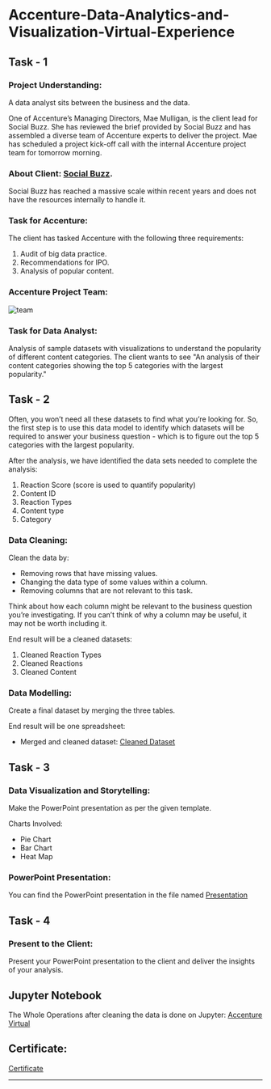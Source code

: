 # Accenture-Data-Analytics-and-Visualization-Virtual-Experience

## Task - 1
### Project Understanding:
A data analyst sits between the business and the data.

One of Accenture’s Managing Directors, Mae Mulligan, is the client lead for Social Buzz. She has reviewed the brief provided by Social Buzz and has assembled a diverse team of Accenture experts to deliver the project. Mae has scheduled a project kick-off call with the internal Accenture project team for tomorrow morning.

### About Client: [Social Buzz](https://github.com/akshaythampan/Accenture-Data-Analytics-and-Visualization-Virtual-Experience/blob/main/Social%20Buzz%20Brief.pdf).
Social Buzz has reached a massive scale within recent years and does not have the resources internally to handle it.

### Task for Accenture:
The client has tasked Accenture with the following three requirements:
1. Audit of big data practice.
2. Recommendations for IPO.
3. Analysis of popular content.

### Accenture Project Team:
![team](https://github.com/akshaythampan/Accenture-Data-Analytics-and-Visualization-Virtual-Experience/assets/130158662/01f9c963-8fad-4cde-b26b-ebd95c4afd7e)


### Task for Data Analyst:
Analysis of sample datasets with visualizations to understand the popularity of different content categories. The client wants to see "An analysis of their content categories showing the top 5 categories with the largest popularity."

## Task - 2
Often, you won’t need all these datasets to find what you’re looking for. So, the first step is to use this data model to identify which datasets will be required to answer your business question - which is to figure out the top 5 categories with the largest popularity.

After the analysis, we have identified the data sets needed to complete the analysis:
1. Reaction Score (score is used to quantify popularity)
2. Content ID
3. Reaction Types
4. Content type
5. Category

### Data Cleaning:
Clean the data by:
- Removing rows that have missing values.
- Changing the data type of some values within a column.
- Removing columns that are not relevant to this task.

Think about how each column might be relevant to the business question you’re investigating. If you can’t think of why a column may be useful, it may not be worth including it.

End result will be a cleaned datasets:

1. Cleaned Reaction Types
2. Cleaned Reactions
3. Cleaned Content

### Data Modelling:
Create a final dataset by merging the three tables.

End result will be one spreadsheet:

- Merged and cleaned dataset: [Cleaned Dataset](https://github.com/akshaythampan/Accenture-Data-Analytics-and-Visualization-Virtual-Experience/blob/main/Cleaned%20Dataset%20-%20Sheet1.csv)

## Task - 3
### Data Visualization and Storytelling:
Make the PowerPoint presentation as per the given template.

Charts Involved:
- Pie Chart
- Bar Chart
- Heat Map

### PowerPoint Presentation:
You can find the PowerPoint presentation in the file named [Presentation](https://github.com/akshaythampan/Accenture-Data-Analytics-and-Visualization-Virtual-Experience/blob/main/Data%20Analytics-%20Task%203_final.pptx)

## Task - 4
### Present to the Client:
Present your PowerPoint presentation to the client and deliver the insights of your analysis.

## Jupyter Notebook
The Whole Operations after cleaning the data is done on Jupyter: [Accenture Virtual](https://github.com/akshaythampan/Accenture-Data-Analytics-and-Visualization-Virtual-Experience/blob/main/Accenture_Virtual.ipynb)

## Certificate:
[Certificate](https://github.com/akshaythampan/Accenture-Data-Analytics-and-Visualization-Virtual-Experience/blob/main/Certificate.pdf)




---

